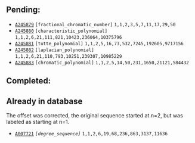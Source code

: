 ## Pending:

+ [`A245879`](https://oeis.org/A245879) `[fractional_chromatic_number]` `1,1,2,3,5,7,11,17,29,50`
+ [`A245880`](https://oeis.org/A245880) `[characteristic_polynomial]` `1,1,2,6,21,111,821,10423,236064,10375796`
+ [`A245881`](https://oeis.org/A245881) `[tutte_polynomial]` `1,1,2,5,16,73,532,7245,192605,9717156`
+ [`A245882`](https://oeis.org/A245882) `[laplacian_polynomial]` `1,1,2,6,21,110,793,10251,239307,10985229`
+ [`A245883`](https://oeis.org/A245883) `[chromatic_polynomial]` `1,1,2,5,14,50,231,1650,21121,584432`

## Completed:

## Already in database

The offset was corrected, the original sequence started at n=2, but was labeled as starting at n=1.

+ [`A007721`](https://oeis.org/A007721) *`[degree_sequence]`* `1,1,2,6,19,68,236,863,3137,11636`


